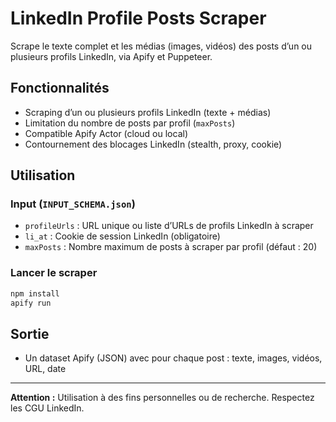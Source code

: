 # LinkedIn Profile Posts Scraper

Scrape le texte complet et les médias (images, vidéos) des posts d’un ou plusieurs profils LinkedIn, via Apify et Puppeteer.

## Fonctionnalités
- Scraping d’un ou plusieurs profils LinkedIn (texte + médias)
- Limitation du nombre de posts par profil (`maxPosts`)
- Compatible Apify Actor (cloud ou local)
- Contournement des blocages LinkedIn (stealth, proxy, cookie)

## Utilisation

### Input (`INPUT_SCHEMA.json`)
- `profileUrls` : URL unique ou liste d’URLs de profils LinkedIn à scraper
- `li_at` : Cookie de session LinkedIn (obligatoire)
- `maxPosts` : Nombre maximum de posts à scraper par profil (défaut : 20)

### Lancer le scraper

```bash
npm install
apify run
```

## Sortie
- Un dataset Apify (JSON) avec pour chaque post : texte, images, vidéos, URL, date

---

**Attention :** Utilisation à des fins personnelles ou de recherche. Respectez les CGU LinkedIn.
